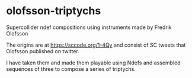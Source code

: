 # olofsson-triptychs
Supercollider ndef compositions using instruments made by Fredrik Olofsson

The origins are at https://sccode.org/1-4Qy and consist of SC tweets that Olofsson published on twitter.

I have taken them and made them playable using Ndefs and assembled sequences of three to compose a series of triptychs.
